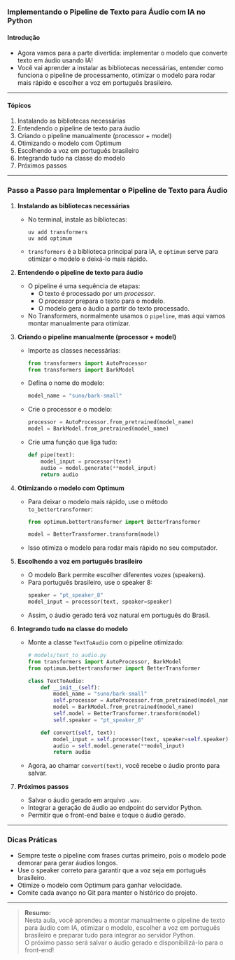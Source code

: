 ### **Implementando o Pipeline de Texto para Áudio com IA no Python**

#### Introdução

- Agora vamos para a parte divertida: implementar o modelo que converte texto em áudio usando IA!
- Você vai aprender a instalar as bibliotecas necessárias, entender como funciona o pipeline de processamento, otimizar o modelo para rodar mais rápido e escolher a voz em português brasileiro.

---

#### Tópicos

1. Instalando as bibliotecas necessárias
2. Entendendo o pipeline de texto para áudio
3. Criando o pipeline manualmente (processor + model)
4. Otimizando o modelo com Optimum
5. Escolhendo a voz em português brasileiro
6. Integrando tudo na classe do modelo
7. Próximos passos

---

### Passo a Passo para Implementar o Pipeline de Texto para Áudio

1. **Instalando as bibliotecas necessárias**

   - No terminal, instale as bibliotecas:
     ```
     uv add transformers
     uv add optimum
     ```
   - `transformers` é a biblioteca principal para IA, e `optimum` serve para otimizar o modelo e deixá-lo mais rápido.

2. **Entendendo o pipeline de texto para áudio**

   - O pipeline é uma sequência de etapas:
     - O texto é processado por um _processor_.
     - O _processor_ prepara o texto para o modelo.
     - O modelo gera o áudio a partir do texto processado.
   - No Transformers, normalmente usamos o `pipeline`, mas aqui vamos montar manualmente para otimizar.

3. **Criando o pipeline manualmente (processor + model)**

   - Importe as classes necessárias:
     ```python
     from transformers import AutoProcessor
     from transformers import BarkModel
     ```
   - Defina o nome do modelo:
     ```python
     model_name = "suno/bark-small"
     ```
   - Crie o processor e o modelo:
     ```python
     processor = AutoProcessor.from_pretrained(model_name)
     model = BarkModel.from_pretrained(model_name)
     ```
   - Crie uma função que liga tudo:
     ```python
     def pipe(text):
         model_input = processor(text)
         audio = model.generate(**model_input)
         return audio
     ```

4. **Otimizando o modelo com Optimum**

   - Para deixar o modelo mais rápido, use o método `to_bettertransformer`:

     ```python
     from optimum.bettertransformer import BetterTransformer

     model = BetterTransformer.transform(model)
     ```

   - Isso otimiza o modelo para rodar mais rápido no seu computador.

5. **Escolhendo a voz em português brasileiro**

   - O modelo Bark permite escolher diferentes vozes (speakers).
   - Para português brasileiro, use o speaker 8:
     ```python
     speaker = "pt_speaker_8"
     model_input = processor(text, speaker=speaker)
     ```
   - Assim, o áudio gerado terá voz natural em português do Brasil.

6. **Integrando tudo na classe do modelo**

   - Monte a classe `TextToAudio` com o pipeline otimizado:

     ```python
     # models/text_to_audio.py
     from transformers import AutoProcessor, BarkModel
     from optimum.bettertransformer import BetterTransformer

     class TextToAudio:
         def __init__(self):
             model_name = "suno/bark-small"
             self.processor = AutoProcessor.from_pretrained(model_name)
             model = BarkModel.from_pretrained(model_name)
             self.model = BetterTransformer.transform(model)
             self.speaker = "pt_speaker_8"

         def convert(self, text):
             model_input = self.processor(text, speaker=self.speaker)
             audio = self.model.generate(**model_input)
             return audio
     ```

   - Agora, ao chamar `convert(text)`, você recebe o áudio pronto para salvar.

7. **Próximos passos**

   - Salvar o áudio gerado em arquivo `.wav`.
   - Integrar a geração de áudio ao endpoint do servidor Python.
   - Permitir que o front-end baixe e toque o áudio gerado.

---

### Dicas Práticas

- Sempre teste o pipeline com frases curtas primeiro, pois o modelo pode demorar para gerar áudios longos.
- Use o speaker correto para garantir que a voz seja em português brasileiro.
- Otimize o modelo com Optimum para ganhar velocidade.
- Comite cada avanço no Git para manter o histórico do projeto.

---

> **Resumo:**  
> Nesta aula, você aprendeu a montar manualmente o pipeline de texto para áudio com IA, otimizar o modelo, escolher a voz em português brasileiro e preparar tudo para integrar ao servidor Python.  
> O próximo passo será salvar o áudio gerado e disponibilizá-lo para o front-end!
